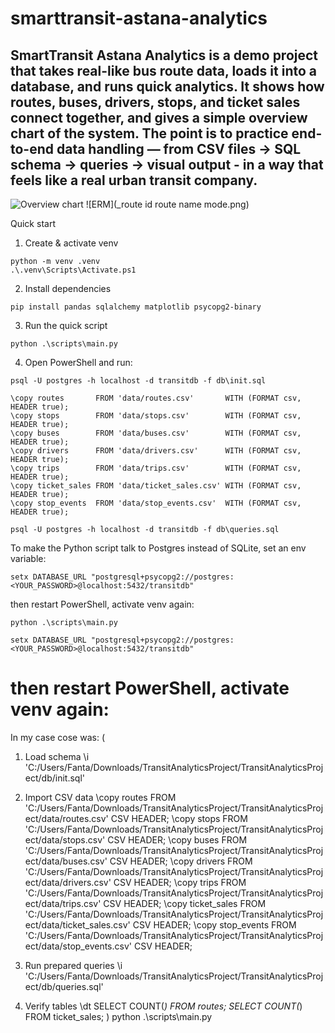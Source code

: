 # smarttransit-astana-analytics
## SmartTransit Astana Analytics is a demo project that takes real-like bus route data, loads it into a database, and runs quick analytics. It shows how routes, buses, drivers, stops, and ticket sales connect together, and gives a simple overview chart of the system. The point is to practice end-to-end data handling — from CSV files -> SQL schema -> queries -> visual output - in a way that feels like a real urban transit company.

![Overview chart](images/overview.png)
![ERM](_route id route name mode.png)

Quick start

1. Create & activate venv
```
python -m venv .venv
.\.venv\Scripts\Activate.ps1
```

2. Install dependencies
```
pip install pandas sqlalchemy matplotlib psycopg2-binary
```

3. Run the quick script
```
python .\scripts\main.py
```

4. Open PowerShell and run:
```
psql -U postgres -h localhost -d transitdb -f db\init.sql

\copy routes       FROM 'data/routes.csv'       WITH (FORMAT csv, HEADER true);
\copy stops        FROM 'data/stops.csv'        WITH (FORMAT csv, HEADER true);
\copy buses        FROM 'data/buses.csv'        WITH (FORMAT csv, HEADER true);
\copy drivers      FROM 'data/drivers.csv'      WITH (FORMAT csv, HEADER true);
\copy trips        FROM 'data/trips.csv'        WITH (FORMAT csv, HEADER true);
\copy ticket_sales FROM 'data/ticket_sales.csv' WITH (FORMAT csv, HEADER true);
\copy stop_events  FROM 'data/stop_events.csv'  WITH (FORMAT csv, HEADER true);

psql -U postgres -h localhost -d transitdb -f db\queries.sql
```

To make the Python script talk to Postgres instead of SQLite, set an env variable:
```
setx DATABASE_URL "postgresql+psycopg2://postgres:<YOUR_PASSWORD>@localhost:5432/transitdb"
```

then restart PowerShell, activate venv again:
```
python .\scripts\main.py
```
```
setx DATABASE_URL "postgresql+psycopg2://postgres:<YOUR_PASSWORD>@localhost:5432/transitdb"
```
# then restart PowerShell, activate venv again:

In my case cose was:
(


1. Load schema
\i 'C:/Users/Fanta/Downloads/TransitAnalyticsProject/TransitAnalyticsProject/db/init.sql'

2. Import CSV data
\copy routes       FROM 'C:/Users/Fanta/Downloads/TransitAnalyticsProject/TransitAnalyticsProject/data/routes.csv'       CSV HEADER;
\copy stops        FROM 'C:/Users/Fanta/Downloads/TransitAnalyticsProject/TransitAnalyticsProject/data/stops.csv'        CSV HEADER;
\copy buses        FROM 'C:/Users/Fanta/Downloads/TransitAnalyticsProject/TransitAnalyticsProject/data/buses.csv'        CSV HEADER;
\copy drivers      FROM 'C:/Users/Fanta/Downloads/TransitAnalyticsProject/TransitAnalyticsProject/data/drivers.csv'      CSV HEADER;
\copy trips        FROM 'C:/Users/Fanta/Downloads/TransitAnalyticsProject/TransitAnalyticsProject/data/trips.csv'        CSV HEADER;
\copy ticket_sales FROM 'C:/Users/Fanta/Downloads/TransitAnalyticsProject/TransitAnalyticsProject/data/ticket_sales.csv' CSV HEADER;
\copy stop_events  FROM 'C:/Users/Fanta/Downloads/TransitAnalyticsProject/TransitAnalyticsProject/data/stop_events.csv'  CSV HEADER;

3. Run prepared queries
\i 'C:/Users/Fanta/Downloads/TransitAnalyticsProject/TransitAnalyticsProject/db/queries.sql'

4. Verify tables
\dt
SELECT COUNT(*) FROM routes;
SELECT COUNT(*) FROM ticket_sales;
)
python .\scripts\main.py
